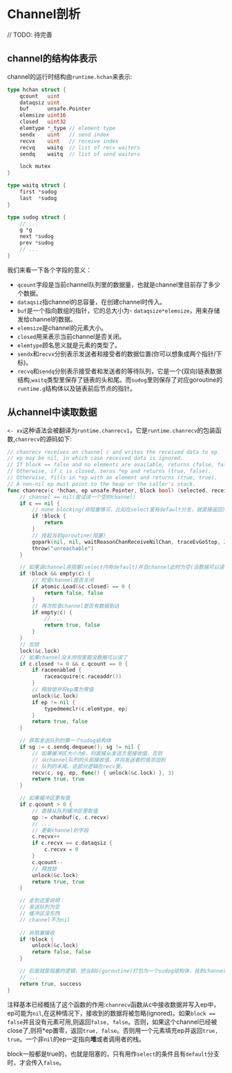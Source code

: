 Channel剖析
===
// TODO: 待完善  
## channel的结构体表示
channel的运行时结构由`runtime.hchan`来表示:

```go
type hchan struct {
	qcount   uint
	dataqsiz uint
	buf      unsafe.Pointer
	elemsize uint16
	closed   uint32
	elemtype *_type // element type
	sendx    uint   // send index
	recvx    uint   // receive index
	recvq    waitq  // list of recv waiters
	sendq    waitq  // list of send waiters

	lock mutex
}

type waitq struct {
	first *sudog
	last  *sudog
}

type sudog struct {
	// ...
	g *g
	next *sudog
	prev *sudog
    // ...
}
```
我们来看一下各个字段的意义：
- `qcount`字段是当前channel队列里的数据量，也就是channel里目前存了多少个数据。  
- `dataqsiz`指channel的总容量，在创建channel时传入。  
- `buf`是一个指向数组的指针，它的总大小为- `dataqsize*elemsize`，用来存储发给channel的数据。  
- `elemsize`是channel的元素大小。  
- `closed`用来表示当前channel是否关闭。  
- `elemtype`顾名思义就是元素的类型了。  
- `sendx`和`recvx`分别表示发送者和接受者的数据位置(你可以想象成两个指针/下标)。  
- `recvq`和`sendq`分别表示接受者和发送者的等待队列，它是一个(双向)链表数据结构,`waitq`类型里保存了链表的头和尾。而`sudog`里则保存了对应goroutine的`runtime.g`结构体以及链表前后节点的指针。
## 从channel中读取数据
`<- xx`这种语法会被翻译为`runtime.chanrecv1`，它是`runtime.chanrecv`的包装函数,`chanrecv`的源码如下:
```go
// chanrecv receives on channel c and writes the received data to ep.
// ep may be nil, in which case received data is ignored.
// If block == false and no elements are available, returns (false, false).
// Otherwise, if c is closed, zeros *ep and returns (true, false).
// Otherwise, fills in *ep with an element and returns (true, true).
// A non-nil ep must point to the heap or the caller's stack.
func chanrecv(c *hchan, ep unsafe.Pointer, block bool) (selected, received bool) {
    // channel == nil(尝试读一个空的channel)
    if c == nil {
        // none blocking(非阻塞情况，比如在select里有default分支，就直接返回)
		if !block {
			return
		}
        // 挂起当前goroutine(阻塞)
		gopark(nil, nil, waitReasonChanReceiveNilChan, traceEvGoStop, 2)
		throw("unreachable")
	}

    // 如果读channel非阻塞(select内有default)并且channel此时为空(没数据可以读)
    if !block && empty(c) {
        // 检查channel是否关闭
        if atomic.Load(&c.closed) == 0 {
			return false, false
		}
		// 再次检查channel是否有数据到达
		if empty(c) {
			// ...
			return true, false
		}
    }
    // 加锁
    lock(&c.lock)
    // 如果channel没关闭但里面没数据可以读了
    if c.closed != 0 && c.qcount == 0 {
		if raceenabled {
			raceacquire(c.raceaddr())
		}
        // 释放锁并将ep置为零值
		unlock(&c.lock)
		if ep != nil {
			typedmemclr(c.elemtype, ep)
		}
		return true, false
	}

    // 获取发送队列的第一个sudog结构体
    if sg := c.sendq.dequeue(); sg != nil {
		// 如果缓冲区大小为0，则直接从发送方里接收值，否则
        // 从channel队列的头部接收值，并将发送者的值添加到
        // 队列的末尾。这部分逻辑在recv里。
		recv(c, sg, ep, func() { unlock(&c.lock) }, 3)
		return true, true
	}

    // 如果缓冲区里有值
    if c.qcount > 0 {
		// 直接从队列缓冲区里取值
		qp := chanbuf(c, c.recvx)
		// ...
        // 更新channel的字段
		c.recvx++
		if c.recvx == c.dataqsiz {
			c.recvx = 0
		}
		c.qcount--
        // 释放锁
		unlock(&c.lock)
		return true, true
	}

    // 走到这里说明：
    // 发送队列为空
    // 缓冲区没东西
    // channel不为nil
    
    // 非阻塞接收
	if !block {
		unlock(&c.lock)
		return false, false
	}

    // 后面就是阻塞的逻辑，把当前G(goroutine)打包为一个sudog结构体，挂到channel的接收队列中,然后调用gopark挂起当前goroutine
    // ...
    return true, success
}
```
注释基本已经概括了这个函数的作用:`chanrecv`函数从c中接收数据并写入ep中，ep可能为`nil`,在这种情况下，接收到的数据将被忽略(ignored)。如果`block == false`并且没有元素可用,则返回`false, false`。否则，如果这个channel已经被close了,则将*ep置零，返回`true, false`。否则用一个元素填充ep并返回`true, true`。一个非`nil`的ep一定指向**堆**或者调用者的栈。  

block一般都是true的，也就是阻塞的，只有用作`select`的条件且有`default`分支时，才会传入`false`。